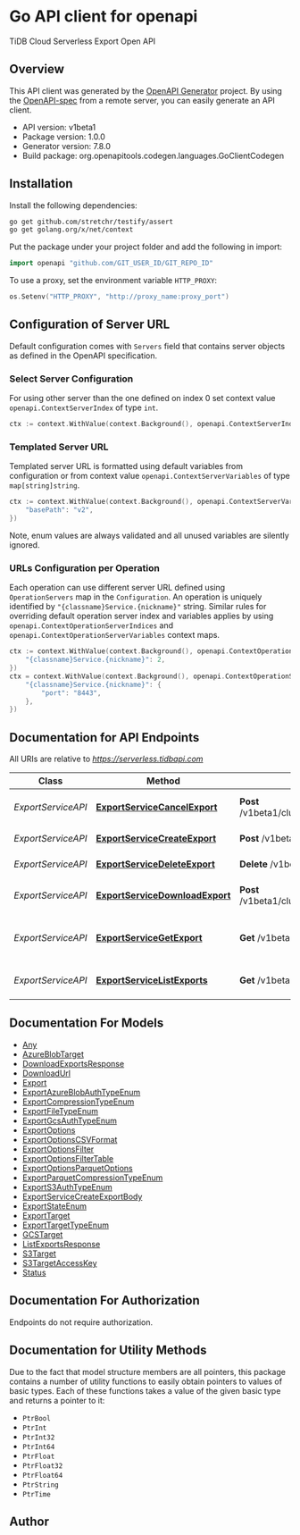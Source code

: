 # Go API client for openapi

TiDB Cloud Serverless Export Open API

## Overview
This API client was generated by the [OpenAPI Generator](https://openapi-generator.tech) project.  By using the [OpenAPI-spec](https://www.openapis.org/) from a remote server, you can easily generate an API client.

- API version: v1beta1
- Package version: 1.0.0
- Generator version: 7.8.0
- Build package: org.openapitools.codegen.languages.GoClientCodegen

## Installation

Install the following dependencies:

```sh
go get github.com/stretchr/testify/assert
go get golang.org/x/net/context
```

Put the package under your project folder and add the following in import:

```go
import openapi "github.com/GIT_USER_ID/GIT_REPO_ID"
```

To use a proxy, set the environment variable `HTTP_PROXY`:

```go
os.Setenv("HTTP_PROXY", "http://proxy_name:proxy_port")
```

## Configuration of Server URL

Default configuration comes with `Servers` field that contains server objects as defined in the OpenAPI specification.

### Select Server Configuration

For using other server than the one defined on index 0 set context value `openapi.ContextServerIndex` of type `int`.

```go
ctx := context.WithValue(context.Background(), openapi.ContextServerIndex, 1)
```

### Templated Server URL

Templated server URL is formatted using default variables from configuration or from context value `openapi.ContextServerVariables` of type `map[string]string`.

```go
ctx := context.WithValue(context.Background(), openapi.ContextServerVariables, map[string]string{
	"basePath": "v2",
})
```

Note, enum values are always validated and all unused variables are silently ignored.

### URLs Configuration per Operation

Each operation can use different server URL defined using `OperationServers` map in the `Configuration`.
An operation is uniquely identified by `"{classname}Service.{nickname}"` string.
Similar rules for overriding default operation server index and variables applies by using `openapi.ContextOperationServerIndices` and `openapi.ContextOperationServerVariables` context maps.

```go
ctx := context.WithValue(context.Background(), openapi.ContextOperationServerIndices, map[string]int{
	"{classname}Service.{nickname}": 2,
})
ctx = context.WithValue(context.Background(), openapi.ContextOperationServerVariables, map[string]map[string]string{
	"{classname}Service.{nickname}": {
		"port": "8443",
	},
})
```

## Documentation for API Endpoints

All URIs are relative to *https://serverless.tidbapi.com*

Class | Method | HTTP request | Description
------------ | ------------- | ------------- | -------------
*ExportServiceAPI* | [**ExportServiceCancelExport**](docs/ExportServiceAPI.md#exportservicecancelexport) | **Post** /v1beta1/clusters/{clusterId}/exports/{exportId}:cancel | Cancel a specific export job.
*ExportServiceAPI* | [**ExportServiceCreateExport**](docs/ExportServiceAPI.md#exportservicecreateexport) | **Post** /v1beta1/clusters/{clusterId}/exports | Create an export job
*ExportServiceAPI* | [**ExportServiceDeleteExport**](docs/ExportServiceAPI.md#exportservicedeleteexport) | **Delete** /v1beta1/clusters/{clusterId}/exports/{exportId} | Delete an export job
*ExportServiceAPI* | [**ExportServiceDownloadExport**](docs/ExportServiceAPI.md#exportservicedownloadexport) | **Post** /v1beta1/clusters/{clusterId}/exports/{exportId}:download | Generate download url
*ExportServiceAPI* | [**ExportServiceGetExport**](docs/ExportServiceAPI.md#exportservicegetexport) | **Get** /v1beta1/clusters/{clusterId}/exports/{exportId} | Retrieves details of an export job.
*ExportServiceAPI* | [**ExportServiceListExports**](docs/ExportServiceAPI.md#exportservicelistexports) | **Get** /v1beta1/clusters/{clusterId}/exports | Provides a list of export jobs.


## Documentation For Models

 - [Any](docs/Any.md)
 - [AzureBlobTarget](docs/AzureBlobTarget.md)
 - [DownloadExportsResponse](docs/DownloadExportsResponse.md)
 - [DownloadUrl](docs/DownloadUrl.md)
 - [Export](docs/Export.md)
 - [ExportAzureBlobAuthTypeEnum](docs/ExportAzureBlobAuthTypeEnum.md)
 - [ExportCompressionTypeEnum](docs/ExportCompressionTypeEnum.md)
 - [ExportFileTypeEnum](docs/ExportFileTypeEnum.md)
 - [ExportGcsAuthTypeEnum](docs/ExportGcsAuthTypeEnum.md)
 - [ExportOptions](docs/ExportOptions.md)
 - [ExportOptionsCSVFormat](docs/ExportOptionsCSVFormat.md)
 - [ExportOptionsFilter](docs/ExportOptionsFilter.md)
 - [ExportOptionsFilterTable](docs/ExportOptionsFilterTable.md)
 - [ExportOptionsParquetOptions](docs/ExportOptionsParquetOptions.md)
 - [ExportParquetCompressionTypeEnum](docs/ExportParquetCompressionTypeEnum.md)
 - [ExportS3AuthTypeEnum](docs/ExportS3AuthTypeEnum.md)
 - [ExportServiceCreateExportBody](docs/ExportServiceCreateExportBody.md)
 - [ExportStateEnum](docs/ExportStateEnum.md)
 - [ExportTarget](docs/ExportTarget.md)
 - [ExportTargetTypeEnum](docs/ExportTargetTypeEnum.md)
 - [GCSTarget](docs/GCSTarget.md)
 - [ListExportsResponse](docs/ListExportsResponse.md)
 - [S3Target](docs/S3Target.md)
 - [S3TargetAccessKey](docs/S3TargetAccessKey.md)
 - [Status](docs/Status.md)


## Documentation For Authorization

Endpoints do not require authorization.


## Documentation for Utility Methods

Due to the fact that model structure members are all pointers, this package contains
a number of utility functions to easily obtain pointers to values of basic types.
Each of these functions takes a value of the given basic type and returns a pointer to it:

* `PtrBool`
* `PtrInt`
* `PtrInt32`
* `PtrInt64`
* `PtrFloat`
* `PtrFloat32`
* `PtrFloat64`
* `PtrString`
* `PtrTime`

## Author



